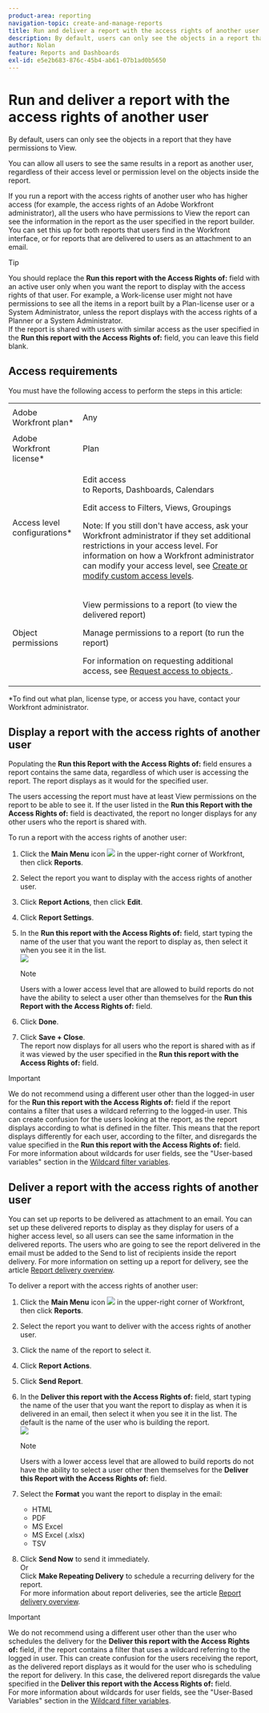```yaml
---
product-area: reporting
navigation-topic: create-and-manage-reports
title: Run and deliver a report with the access rights of another user
description: By default, users can only see the objects in a report that they have permissions to View.
author: Nolan
feature: Reports and Dashboards
exl-id: e5e2b683-876c-45b4-ab61-07b1ad0b5650
---
```

# Run and deliver a report with the access rights of another user

By default, users can only see the objects in a report that they have permissions to View.

You can allow all users to see the same results in a report as another user, regardless of their access level or permission level on the objects inside the report.

If you run a report with the access rights of another user who has higher access (for example, the access rights of an Adobe Workfront administrator), all the users who have permissions to View the report can see the information in the report as the user specified in the report builder. You can set this up for both reports that users find in the Workfront interface, or for reports that are delivered to users as an attachment to an email.

>[!TIP]
>
>You should replace the **Run this report with the Access Rights of:** field with an active user only when you want the report to display with the access rights of that user.&nbsp;For example, a Work-license user might not have permissions to see all the items in a report built by a Plan-license user or a System Administrator, unless the report displays with the access rights of a Planner or a System Administrator.  
>If the report is shared with users with similar access as the user specified in the **Run this report with the Access Rights of:** field, you can leave this field blank.

## Access requirements

You must have the following access to perform the steps in this article:

<table style="table-layout:auto"> 
 <col> 
 <col> 
 <tbody> 
  <tr> 
   <td role="rowheader">Adobe Workfront plan*</td> 
   <td> <p>Any</p> </td> 
  </tr> 
  <tr> 
   <td role="rowheader">Adobe Workfront license*</td> 
   <td> <p>Plan </p> </td> 
  </tr> 
  <tr> 
   <td role="rowheader">Access level configurations*</td> 
   <td> <p>Edit access to&nbsp;Reports,&nbsp;Dashboards,&nbsp;Calendars</p> <p>Edit access to Filters,&nbsp;Views, Groupings</p> <p>Note: If you still don't have access, ask your Workfront administrator if they set additional restrictions in your access level. For information on how a Workfront administrator can modify your access level, see <a href="../../../administration-and-setup/add-users/configure-and-grant-access/create-modify-access-levels.md" class="MCXref xref">Create or modify custom access levels</a>.</p> </td> 
  </tr> 
  <tr> 
   <td role="rowheader">Object permissions</td> 
   <td> <p>View permissions to a report (to view the delivered report)</p> <p>Manage permissions to a report (to run the report)</p> <p>For information on requesting additional access, see <a href="../../../workfront-basics/grant-and-request-access-to-objects/request-access.md" class="MCXref xref">Request access to objects </a>.</p> </td> 
  </tr> 
 </tbody> 
</table>

&#42;To find out what plan, license type, or access you have, contact your Workfront administrator.

## Display a report with the access rights of another user

Populating the **Run this Report with the Access Rights of:** field ensures a report contains the same data, regardless of which user is accessing the report. The report displays as it would for the specified user.

The users accessing the report must have at least View permissions on the report to be able to see it. If the user listed in the **Run this Report with the Access Rights of:** field is deactivated, the report no longer displays for any other users who the report is shared with.

To run a report with the access rights of another user:

1. Click the **Main Menu** icon ![](assets/main-menu-icon.png) in the upper-right corner of Workfront, then click **Reports**. 

1. Select the report you want to display with the access rights of another user.
1. Click **Report Actions**, then click **Edit**.

1. Click **Report Settings**.  

1. In the **Run this report with the Access Rights of:** field, start typing the name of the user that you want the report to display as, then select it when you see it in the list.  
   ![](assets/qs-access-rights-of-350x251.png)

   >[!NOTE]
   >
   >Users with a lower access level that are allowed to build reports do not have the ability to select a user other than themselves for the **Run this Report with the Access Rights of:** field.

1. Click **Done**.
1. Click **Save + Close**.  
   The report now displays for all users who the report is shared with as if it was viewed by the user specified in the **Run this report with the Access Rights of:** field.

>[!IMPORTANT]
>
>We do not recommend using a different user other than the logged-in user for the **Run this report with the Access Rights of:** field if the report contains a filter that uses a wildcard referring to the logged-in user. This can create confusion for the users looking at the report, as the report displays according to what is defined in the filter. This means that the report displays differently for each user, according to the filter, and disregards the value specified in the **Run this report with the Access Rights of:** field.  
>For more information about wildcards for user fields, see the "User-based variables" section in the [Wildcard filter variables](../../../reports-and-dashboards/reports/reporting-elements/understand-wildcard-filter-variables.md).

## Deliver a report with the access rights of another user

You can set up reports to be delivered as attachment to an email. You can set up these delivered reports to display as they display for users of a higher access level, so all users can see the same information in the delivered reports. The users who are going to see the report delivered in the email must be added to the Send to list of recipients inside the report delivery. For more information on setting up a report for delivery, see the article [Report delivery overview](../../../reports-and-dashboards/reports/creating-and-managing-reports/set-up-report-deliveries.md).

To deliver a report with the access rights of another user:

1. Click the **Main Menu** icon ![](assets/main-menu-icon.png) in the upper-right corner of Workfront, then click **Reports**. 

1. Select the report you want to deliver with the access rights of another user.
1. Click the name of the report to select it.
1. Click **Report Actions**.
1. Click **Send Report**.  

1. In the **Deliver this report with the Access Rights of:** field, start typing the name of the user that you want the report to display as when it is delivered in an email, then select it when you see it in the list. The default is the name of the user who is building the report.  
   ![](assets/qs-send-report-access-rights-of-350x446.png)

   >[!NOTE]
   >
   >Users with a lower access level that are allowed to build reports do not have the ability to select a user other then themselves for the **Deliver this Report with the Access Rights of:** field.

1. Select the **Format** you want the report to display in the email:

   * HTML
   * PDF
   * MS Excel
   * MS Excel (.xlsx)
   * TSV

1. Click **Send Now** to send it immediately.  
   Or  
   Click **Make Repeating Delivery** to schedule a recurring delivery for the report.  
   For more information about report deliveries, see the article [Report delivery overview](../../../reports-and-dashboards/reports/creating-and-managing-reports/set-up-report-deliveries.md).

>[!IMPORTANT]
>
>We do not recommend using a different user other than the user who schedules the delivery for the **Deliver this report with the Access Rights of:** field, if the report contains a filter that uses a wildcard referring to the logged in user. This can create confusion for the users receiving the report, as the delivered report displays as it would for the user who is scheduling the report for delivery. In this case, the delivered report disregards the value specified in the **Deliver this report with the Access Rights of:** field.  
>For more information about wildcards for user fields, see the "User-Based Variables" section in the [Wildcard filter variables](../../../reports-and-dashboards/reports/reporting-elements/understand-wildcard-filter-variables.md).
